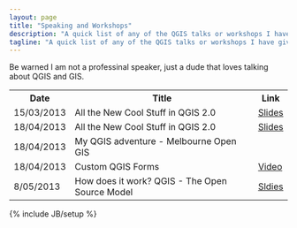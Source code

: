 ```yaml
---
layout: page
title: "Speaking and Workshops"
description: "A quick list of any of the QGIS talks or workshops I have given"
tagline: "A quick list of any of the QGIS talks or workshops I have given"
---
```


Be warned I am not a professinal speaker, just a dude that loves talking about QGIS and GIS.

<table class="table table-hover">
	<tr>
	<th>Date</th>
	<th>Title</th>
	<th>Link</th>
	</tr>
	<tr>
	<td>15/03/2013</td>
	<td>All the New Cool Stuff in QGIS 2.0</td>
	<td><a href="http://www.slideshare.net/nathanwoodrow/all-the-new-cool-stuff-in-qgis-20#">Slides</a></td>
	</tr>
	<tr>
	<td>18/04/2013</td>
	<td>All the New Cool Stuff in QGIS 2.0</td>
	<td><a href="http://www.slideshare.net/nathanwoodrow/all-the-new-cool-stuff-in-qgis-20#">Slides</a></td>
	</tr>
	<tr>
	<td>18/04/2013</td>
	<td>My QGIS adventure - Melbourne Open GIS</td>
	<td></td>
	</tr>
	<tr>
	<td>18/04/2013</td>
	<td>Custom QGIS Forms</td>
	<td><a href="http://www.youtube.com/watch?v=Z84GMcQV3EM">Video</a></td>
	</tr>
	<tr>
	<td>8/05/2013</td>
	<td>How does it work? QGIS - The Open Source Model</td>
	<td><a href="http://www.slideshare.net/nathanwoodrow/how-does-it-work-20828530">Sldies</a></td>
	</tr>
</table>

{% include JB/setup %}


